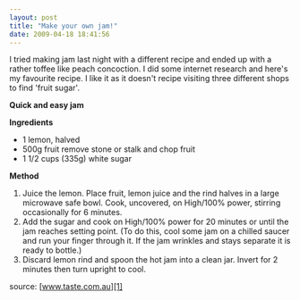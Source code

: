 ```yaml
---
layout: post
title: "Make your own jam!"
date: 2009-04-18 18:41:56
---
```


I tried making jam last night with a different recipe and ended up with a rather toffee like peach concoction. I did some internet research and here's my favourite recipe. I like it as it doesn't recipe visiting three different shops to find 'fruit sugar'.

**Quick and easy jam**

**Ingredients**

*   1 lemon, halved
*   500g fruit remove stone or stalk and chop fruit
*   1 1/2 cups (335g) white sugar

  
**Method**

1.  Juice the lemon. Place fruit, lemon juice and the rind halves in a large microwave safe bowl. Cook, uncovered, on High/100% power, stirring occasionally for 6 minutes.
2.  Add the sugar and cook on High/100% power for 20 minutes or until the jam reaches setting point. (To do this, cool some jam on a chilled saucer and run your finger through it. If the jam wrinkles and stays separate it is ready to bottle.)
3.  Discard lemon rind and spoon the hot jam into a clean jar. Invert for 2 minutes then turn upright to cool.

source: [www.taste.com.au][1]

 [1]: http://www.taste.com.au